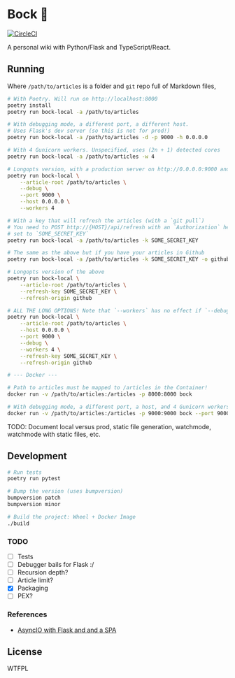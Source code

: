 # Bock 🍺

[![CircleCI](https://circleci.com/gh/afreeorange/bock/tree/master.svg?style=svg)](https://circleci.com/gh/afreeorange/bock/tree/master)

A personal wiki with Python/Flask and TypeScript/React.

## Running

Where `/path/to/articles` is a folder and `git` repo full of Markdown files,

```bash
# With Poetry. Will run on http://localhost:8000
poetry install
poetry run bock-local -a /path/to/articles

# With debugging mode, a different port, a different host. 
# Uses Flask's dev server (so this is not for prod!)
poetry run bock-local -a /path/to/articles -d -p 9000 -h 0.0.0.0

# With 4 Gunicorn workers. Unspecified, uses (2n + 1) detected cores
poetry run bock-local -a /path/to/articles -w 4

# Longopts version, with a production server on http://0.0.0.0:9000 and 4 workers
poetry run bock-local \
    --article-root /path/to/articles \
    --debug \
    --port 9000 \
    --host 0.0.0.0 \
    --workers 4

# With a key that will refresh the articles (with a `git pull`)
# You need to POST http://{HOST}/api/refresh with an `Authorization` header
# set to `SOME_SECRET_KEY`
poetry run bock-local -a /path/to/articles -k SOME_SECRET_KEY

# The same as the above but if you have your articles in Github
poetry run bock-local -a /path/to/articles -k SOME_SECRET_KEY -o github

# Longopts version of the above
poetry run bock-local \
    --article-root /path/to/articles \
    --refresh-key SOME_SECRET_KEY \
    --refresh-origin github

# ALL THE LONG OPTIONS! Note that `--workers` has no effect if `--debug` is set
poetry run bock-local \
    --article-root /path/to/articles \
    --host 0.0.0.0 \
    --port 9000 \
    --debug \
    --workers 4 \
    --refresh-key SOME_SECRET_KEY \
    --refresh-origin github

# --- Docker ---

# Path to articles must be mapped to /articles in the Container!
docker run -v /path/to/articles:/articles -p 8000:8000 bock

# With debugging mode, a different port, a host, and 4 Gunicorn workers
docker run -v /path/to/articles:/articles -p 9000:9000 bock --port 9000 --debug
```

TODO: Document local versus prod, static file generation, watchmode, watchmode with static files, etc.

## Development

```bash
# Run tests
poetry run pytest

# Bump the version (uses bumpversion)
bumpversion patch
bumpversion minor

# Build the project: Wheel + Docker Image
./build
```

### TODO

* [ ] Tests
* [ ] Debugger bails for Flask :/
* [ ] Recursion depth?
* [ ] Article limit?
* [x] Packaging
* [ ] PEX?

### References

* [AsyncIO with Flask and and a SPA](https://github.com/SyntaxRules/svelte-flask/blob/main/run.py)

## License

WTFPL

